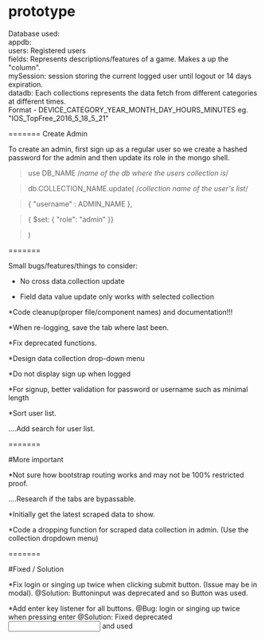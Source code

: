 # prototype

Database used:  
	appdb:  
		users: Registered users  
		fields: Represents descriptions/features of a game. Makes a up the "column".  
		mySession: session storing the current logged user until logout or 14 days expiration.  
	datadb:
		Each collections represents the data fetch from different categories at different times.  
		Format - DEVICE_CATEGORY_YEAR_MONTH_DAY_HOURS_MINUTES eg. "IOS_TopFree_2016_5_18_5_21"  
		
=======
Create Admin
		
To create an admin, first sign up as a regular user
so we create a hashed password for the admin and 
then update its role in the mongo shell.

> use DB_NAME /*name of the db where the users collection is*/

> db.COLLECTION_NAME.update( /*collection name of the user's list*/

>    { "username" : ADMIN_NAME },
	
>    { $set: { "role": "admin" }}
	
>  )

=======

Small bugs/features/things to consider:

* No cross data.collection update 

* Field data value update only works with selected collection




*Code cleanup(proper file/component names) and documentation!!!

*When re-logging, save the tab where last been.

*Fix deprecated functions.

*Design data collection drop-down menu

*Do not display sign up when logged

*For signup, better validation for password or username such as minimal length

*Sort user list.

....Add search for user list.

	
=======
	
#More important

*Not sure how bootstrap routing works and may not be 100% restricted proof. 
	
....Research if the tabs are bypassable.

*Initially get the latest scraped data to show.

*Code a dropping function for scraped data collection in admin. (Use the collection dropdown menu)

=======

#Fixed / Solution

*Fix login or singing up twice when clicking submit button. (Issue may be in modal). 
	@Solution: Buttoninput was deprecated and so Button was used.
	
*Add enter key listener for all buttons. @Bug: login or singing up twice when pressing enter
	@Solution: Fixed deprecated <Input> and used <FormControl>